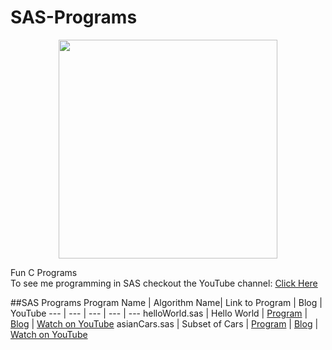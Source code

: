 # SAS-Programs

<p align="center">
  <img src="https://upload.wikimedia.org/wikipedia/commons/thumb/1/10/SAS_logo_horiz.svg/1200px-SAS_logo_horiz.svg.png" width="350"/>
</p>
Fun C Programs <br>
To see me programming in SAS checkout the YouTube channel: <a target="_blank" href="https://www.youtube.com/playlist?list=PLBhJnyA0V0uLJ60Uz1GqppARRJyV4-zk0">Click Here</a>

##SAS Programs
Program Name | Algorithm Name| Link to Program | Blog | YouTube
--- | --- | --- | --- | ---
helloWorld.sas |  Hello World |  [Program](https://github.com/randerson112358/C-Programs/blob/master/caesar.c_) | [Blog](https://medium.com/@randerson112358/sas-programming-step-by-step-tutorial-6e15a3c73707) | [Watch on YouTube](https://www.youtube.com/watch?v=tQWcDfrDBb0&index=3&list=PLBhJnyA0V0uLJ60Uz1GqppARRJyV4-zk0&t=0s)
asianCars.sas | Subset of Cars |  [Program](https://github.com/randerson112358/C-Programs/blob/master/vigenereCipher.c_) | [Blog](https://medium.com/@randerson112358/sas-programming-step-by-step-tutorial-ff529261746f) | [Watch on YouTube](https://www.youtube.com/watch?v=TGDQMSGyD4o&index=2&list=PLBhJnyA0V0uLJ60Uz1GqppARRJyV4-zk0&t=0s)
